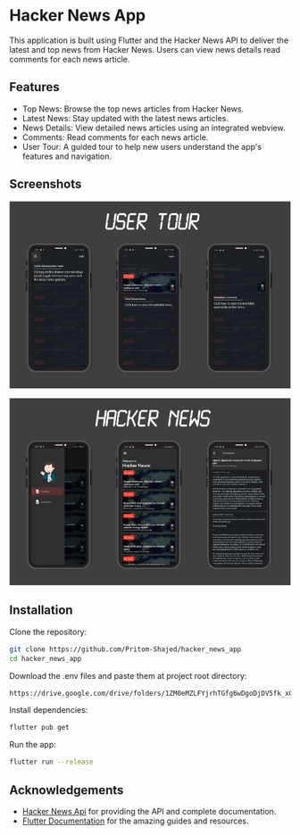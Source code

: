
# Hacker News App

This application is built using Flutter and the Hacker News API to deliver the latest and top news from Hacker News. Users can view news details read comments for each news article.




## Features

- Top News: Browse the top news articles from Hacker News.
- Latest News: Stay updated with the latest news articles.
- News Details: View detailed news articles using an integrated webview.
- Comments: Read comments for each news article.
- User Tour: A guided tour to help new users understand the app's features and navigation.


## Screenshots

![App Screenshot](https://github.com/Pritom-Shajed/hacker_news_app/blob/master/screenshots/app_user_tour.png?raw=true)

![App Screenshot](https://github.com/Pritom-Shajed/hacker_news_app/blob/master/screenshots/app_screenshots.png?raw=true)


## Installation

Clone the repository:

```bash
git clone https://github.com/Pritom-Shajed/hacker_news_app
cd hacker_news_app
```

Download the .env files and paste them at project root directory:

```bash
https://drive.google.com/drive/folders/1ZM0eMZLFYjrhTGfg6wDgoDjDV5fk_x0W?usp=sharing
```

Install dependencies:

```bash
flutter pub get
```

Run the app:

```bash
flutter run --release
```
    
## Acknowledgements

 - [Hacker News Api](https://github.com/HackerNews/API) for providing the API and complete documentation.
 - [Flutter Documentation](https://docs.flutter.dev/) for the amazing guides and resources.

